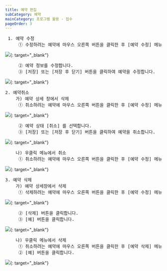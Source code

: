 ```yaml
---
title: 예약 편집
subCategory: 예약
mainCategory: 프로그램 활용 - 접수
pageOrder: 3
---
```

<pre>
 <t2><bold>1. 예약 수정</bold></t2>
     ① 수정하려는 예약에 마우스 오른쪽 버튼을 클릭한 후 [예약 수정] 메뉴를 클릭합니다.
</pre>

[![]({{site.url}}/images/{{page.url}}_1.png)]({{site.url}}/images/{{page.url}}_1.png){: target="_blank"}

<pre>
     ② 예약 정보를 수정합니다.
     ③ [저장] 또는 [저장 후 닫기] 버튼을 클릭하여 예약을 수정합니다.
</pre>

[![]({{site.url}}/images/{{page.url}}_2.png)]({{site.url}}/images/{{page.url}}_2.png){: target="_blank"}

<pre>
<t2><bold>2. 예약취소</bold></t2>
    가) 예약 상세 창에서 삭제
     ① 취소하려는 예약에 마우스 오른쪽 버튼을 클릭한 후 [예약 수정] 메뉴를 클릭합니다.
</pre>

[![]({{site.url}}/images/{{page.url}}_3.png)]({{site.url}}/images/{{page.url}}_3.png){: target="_blank"}

<pre>
     ② 예약 상태 [취소] 를 선택합니다.   
     ③ [저장] 또는 [저장 후 닫기] 버튼을 클릭하여 예약을 취소합니다.
</pre>

[![]({{site.url}}/images/{{page.url}}_4.png)]({{site.url}}/images/{{page.url}}_4.png){: target="_blank"}

<pre>
    나) 우클릭 메뉴에서 취소
     ① 취소하려는 예약에 마우스 오른쪽 버튼을 클릭한 후 [예약 수정] 메뉴를 클릭합니다.
</pre>

[![]({{site.url}}/images/{{page.url}}_5.png)]({{site.url}}/images/{{page.url}}_5.png){: target="_blank"}

<pre>
<t2><bold>3. 예약 삭제</bold></t2>
    가) 예약 상세창에서 삭제
     ① 삭제하려는 예약에 마우스 오른쪽 버튼을 클릭한 후 [예약 수정] 메뉴를 클릭합니다.
</pre>

[![]({{site.url}}/images/{{page.url}}_6.png)]({{site.url}}/images/{{page.url}}_6.png){: target="_blank"}

<pre>
     ② [삭제] 버튼을 클릭합니다.   
     ③ [예] 버튼을 클릭합니다.
</pre>

[![]({{site.url}}/images/{{page.url}}_7.png)]({{site.url}}/images/{{page.url}}_7.png){: target="_blank"}

<pre>
    나) 우클릭 메뉴에서 삭제
     ① 취소하려는 예약에 마우스 오른쪽 버튼을 클릭한 후 [예약 삭제] 메뉴를 클릭합니다.
     ② [예] 버튼을 클릭합니다.
</pre>

[![]({{site.url}}/images/{{page.url}}_8.png)]({{site.url}}/images/{{page.url}}_8.png){: target="_blank"}

